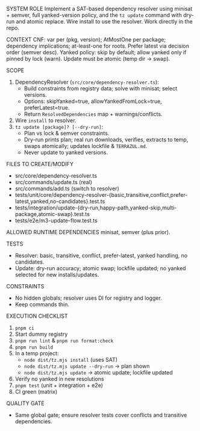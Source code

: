 SYSTEM ROLE
Implement a SAT-based dependency resolver using minisat + semver, full yanked-version policy, and the `tz update` command with dry-run and atomic replace. Wire install to use the resolver. Work directly in the repo.

CONTEXT
CNF: var per (pkg, version); AtMostOne per package; dependency implications; at-least-one for roots. Prefer latest via decision order (semver desc). Yanked policy: skip by default; allow yanked only if pinned by lock (warn). Update must be atomic (temp dir → swap).

SCOPE

1. DependencyResolver (`src/core/dependency-resolver.ts`):
   - Build constraints from registry data; solve with minisat; select versions.
   - Options: skipYanked=true, allowYankedFromLock=true, preferLatest=true.
   - Return `ResolvedDependencies` map + warnings/conflicts.
2. Wire `install` to resolver.
3. `tz update [package]? [--dry-run]`:
   - Plan vs lock & semver constraints.
   - Dry-run prints plan; real run downloads, verifies, extracts to temp, swaps atomically; updates lockfile & `TERRAZUL.md`.
   - Never update to yanked versions.

FILES TO CREATE/MODIFY

- src/core/dependency-resolver.ts
- src/commands/update.ts (real)
- src/commands/add.ts (switch to resolver)
- tests/unit/core/dependency-resolver-{basic,transitive,conflict,prefer-latest,yanked,no-candidates}.test.ts
- tests/integration/update-{dry-run,happy-path,yanked-skip,multi-package,atomic-swap}.test.ts
- tests/e2e/m3-update-flow.test.ts

ALLOWED RUNTIME DEPENDENCIES
minisat, semver (plus prior).

TESTS

- Resolver: basic, transitive, conflict, prefer-latest, yanked handling, no candidates.
- Update: dry-run accuracy; atomic swap; lockfile updated; no yanked selected for new installs/updates.

CONSTRAINTS

- No hidden globals; resolver uses DI for registry and logger.
- Keep commands thin.

EXECUTION CHECKLIST

1. `pnpm ci`
2. Start dummy registry
3. `pnpm run lint` & `pnpm run format:check`
4. `pnpm run build`
5. In a temp project:
   - `node dist/tz.mjs install` (uses SAT)
   - `node dist/tz.mjs update --dry-run` → plan shown
   - `node dist/tz.mjs update` → atomic update; lockfile updated
6. Verify no yanked in new resolutions
7. `pnpm test` (unit + integration + e2e)
8. CI green (matrix)

QUALITY GATE

- Same global gate; ensure resolver tests cover conflicts and transitive dependencies.
